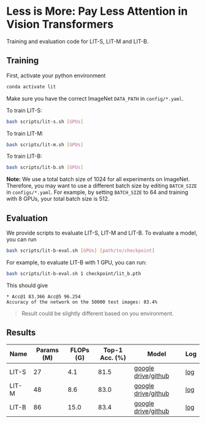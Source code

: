 # Less is More: Pay Less Attention in Vision Transformers

Training and evaluation code for LIT-S, LIT-M and LIT-B.



## Training

First, activate your python environment

```bash
conda activate lit
```

Make sure you have the correct ImageNet `DATA_PATH` in `config/*.yaml`. 

To train LIT-S:

```bash
bash scripts/lit-s.sh [GPUs] 
```

To train LIT-M:

```bash
bash scripts/lit-m.sh [GPUs] 
```

To train LIT-B:

```bash
bash scripts/lit-b.sh [GPUs] 
```

**Note:** We use a total batch size of 1024 for all experiments on ImageNet. Therefore, you may want to use a different batch size by editing `BATCH_SIZE` in `configs/*.yaml`. For example, by setting `BATCH_SIZE` to 64 and training with 8 GPUs, your total batch size is 512.



## Evaluation

We provide scripts to evaluate LIT-S, LIT-M and LIT-B. To evaluate a model, you can run

```bash
bash scripts/lit-b-eval.sh [GPUs] [path/to/checkpoint]
```

For example, to evaluate LIT-B with 1 GPU, you can run:

```bash
bash scripts/lit-b-eval.sh 1 checkpoint/lit_b.pth
```

This should give

```
* Acc@1 83.366 Acc@5 96.254
Accuracy of the network on the 50000 test images: 83.4%
```

> Result could be slightly different based on you environment.



## Results

| Name  | Params (M) | FLOPs (G) | Top-1 Acc. (%) | Model                                                        | Log                                                          |
| ----- | ---------- | --------- | -------------- | ------------------------------------------------------------ | ------------------------------------------------------------ |
| LIT-S | 27         | 4.1       | 81.5           | [google drive](https://drive.google.com/file/d/1WbXspSpUFmiFEeJov4LNWEOLlgUO6eKs/view?usp=sharing)/[github](https://github.com/MonashAI/LIT/releases/download/v1.0/lit_s.pth) | [log](https://github.com/MonashAI/LIT/releases/download/v1.0/log_rank0_lit_small.txt) |
| LIT-M | 48         | 8.6       | 83.0           | [google drive](https://drive.google.com/file/d/1HYJLmKSYO5rgGWPynzEMEG_TYEqFA0oy/view?usp=sharing)/[github](https://github.com/MonashAI/LIT/releases/download/v1.0/lit_m.pth) | [log](https://github.com/MonashAI/LIT/releases/download/v1.0/log_rank0_lit_medium.txt) |
| LIT-B | 86         | 15.0      | 83.4           | [google drive](https://drive.google.com/file/d/1EX2CbCVUbc3IVFWdlnRoh7GBWov91iXb/view?usp=sharing)/[github](https://github.com/MonashAI/LIT/releases/download/v1.0/lit_b.pth) | [log](https://github.com/MonashAI/LIT/releases/download/v1.0/log_rank0_lit_base.txt) |

